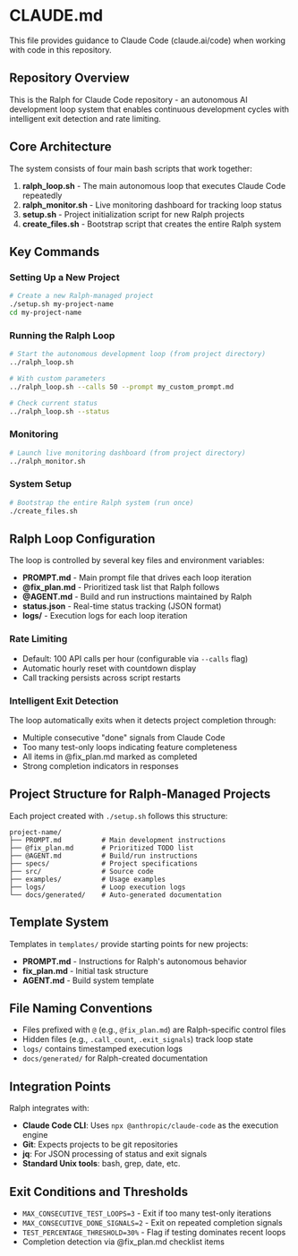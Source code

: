# CLAUDE.md

This file provides guidance to Claude Code (claude.ai/code) when working with code in this repository.

## Repository Overview

This is the Ralph for Claude Code repository - an autonomous AI development loop system that enables continuous development cycles with intelligent exit detection and rate limiting.

## Core Architecture

The system consists of four main bash scripts that work together:

1. **ralph_loop.sh** - The main autonomous loop that executes Claude Code repeatedly
2. **ralph_monitor.sh** - Live monitoring dashboard for tracking loop status
3. **setup.sh** - Project initialization script for new Ralph projects
4. **create_files.sh** - Bootstrap script that creates the entire Ralph system

## Key Commands

### Setting Up a New Project
```bash
# Create a new Ralph-managed project
./setup.sh my-project-name
cd my-project-name
```

### Running the Ralph Loop
```bash
# Start the autonomous development loop (from project directory)
../ralph_loop.sh

# With custom parameters
../ralph_loop.sh --calls 50 --prompt my_custom_prompt.md

# Check current status
../ralph_loop.sh --status
```

### Monitoring
```bash
# Launch live monitoring dashboard (from project directory)
../ralph_monitor.sh
```

### System Setup
```bash
# Bootstrap the entire Ralph system (run once)
./create_files.sh
```

## Ralph Loop Configuration

The loop is controlled by several key files and environment variables:

- **PROMPT.md** - Main prompt file that drives each loop iteration
- **@fix_plan.md** - Prioritized task list that Ralph follows
- **@AGENT.md** - Build and run instructions maintained by Ralph
- **status.json** - Real-time status tracking (JSON format)
- **logs/** - Execution logs for each loop iteration

### Rate Limiting
- Default: 100 API calls per hour (configurable via `--calls` flag)
- Automatic hourly reset with countdown display
- Call tracking persists across script restarts

### Intelligent Exit Detection
The loop automatically exits when it detects project completion through:
- Multiple consecutive "done" signals from Claude Code
- Too many test-only loops indicating feature completeness
- All items in @fix_plan.md marked as completed
- Strong completion indicators in responses

## Project Structure for Ralph-Managed Projects

Each project created with `./setup.sh` follows this structure:
```
project-name/
├── PROMPT.md          # Main development instructions
├── @fix_plan.md       # Prioritized TODO list
├── @AGENT.md          # Build/run instructions
├── specs/             # Project specifications
├── src/               # Source code
├── examples/          # Usage examples
├── logs/              # Loop execution logs
└── docs/generated/    # Auto-generated documentation
```

## Template System

Templates in `templates/` provide starting points for new projects:
- **PROMPT.md** - Instructions for Ralph's autonomous behavior
- **fix_plan.md** - Initial task structure
- **AGENT.md** - Build system template

## File Naming Conventions

- Files prefixed with `@` (e.g., `@fix_plan.md`) are Ralph-specific control files
- Hidden files (e.g., `.call_count`, `.exit_signals`) track loop state
- `logs/` contains timestamped execution logs
- `docs/generated/` for Ralph-created documentation

## Integration Points

Ralph integrates with:
- **Claude Code CLI**: Uses `npx @anthropic/claude-code` as the execution engine
- **Git**: Expects projects to be git repositories
- **jq**: For JSON processing of status and exit signals
- **Standard Unix tools**: bash, grep, date, etc.

## Exit Conditions and Thresholds

- `MAX_CONSECUTIVE_TEST_LOOPS=3` - Exit if too many test-only iterations
- `MAX_CONSECUTIVE_DONE_SIGNALS=2` - Exit on repeated completion signals
- `TEST_PERCENTAGE_THRESHOLD=30%` - Flag if testing dominates recent loops
- Completion detection via @fix_plan.md checklist items